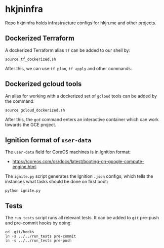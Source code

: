 # hkjninfra

Repo hkjninfra holds infrastructure configs for hkjn.me and other projects.

## Dockerized Terraform

A dockerized Terraform alias `tf` can be added to our shell by:

```
source tf_dockerized.sh
```

After this, we can use `tf plan`, `tf apply` and other commands.

## Dockerized gcloud tools

An alias for working with a dockerized set of `gcloud` tools can be
added by the command:

```
source gcloud_dockerized.sh
```

After this, the `gcd` command enters an interactive container which
can work towards the GCE project.

## Ignition format of  `user-data`

The `user-data` field for CoreOS machines is in Ignition format:

* https://coreos.com/os/docs/latest/booting-on-google-compute-engine.html

The `ignite.py` script generates the Ignition `.json` configs, which
tells the instances what tasks should be done on first boot:

```
python ignite.py
```

## Tests

The `run_tests` script runs all relevant tests. It can be added to `git`
pre-push and pre-commit hooks by doing:

```
cd .git/hooks
ln -s ../../run_tests pre-commit
ln -s ../../run_tests pre-push
```
